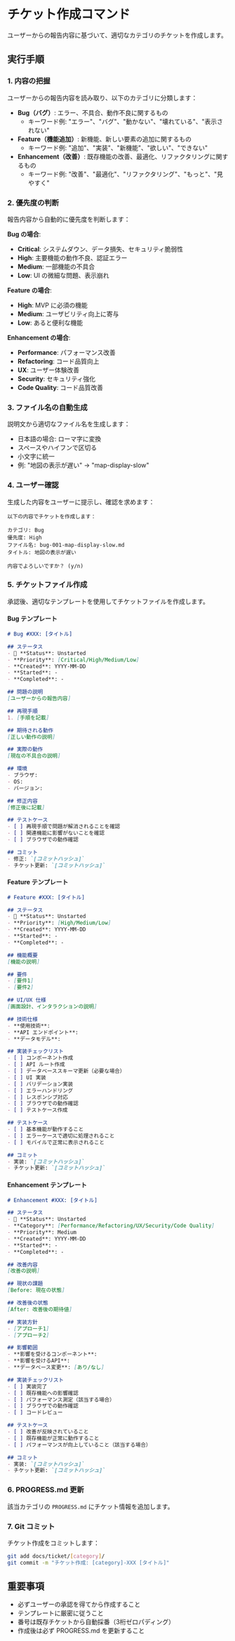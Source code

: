 # チケット作成コマンド

ユーザーからの報告内容に基づいて、適切なカテゴリのチケットを作成します。

## 実行手順

### 1. 内容の把握
ユーザーからの報告内容を読み取り、以下のカテゴリに分類します：

- **Bug（バグ）**: エラー、不具合、動作不良に関するもの
  - キーワード例: "エラー"、"バグ"、"動かない"、"壊れている"、"表示されない"
- **Feature（機能追加）**: 新機能、新しい要素の追加に関するもの
  - キーワード例: "追加"、"実装"、"新機能"、"欲しい"、"できない"
- **Enhancement（改善）**: 既存機能の改善、最適化、リファクタリングに関するもの
  - キーワード例: "改善"、"最適化"、"リファクタリング"、"もっと"、"見やすく"

### 2. 優先度の判断
報告内容から自動的に優先度を判断します：

**Bug の場合**:
- **Critical**: システムダウン、データ損失、セキュリティ脆弱性
- **High**: 主要機能の動作不良、認証エラー
- **Medium**: 一部機能の不具合
- **Low**: UI の微細な問題、表示崩れ

**Feature の場合**:
- **High**: MVP に必須の機能
- **Medium**: ユーザビリティ向上に寄与
- **Low**: あると便利な機能

**Enhancement の場合**:
- **Performance**: パフォーマンス改善
- **Refactoring**: コード品質向上
- **UX**: ユーザー体験改善
- **Security**: セキュリティ強化
- **Code Quality**: コード品質改善

### 3. ファイル名の自動生成
説明文から適切なファイル名を生成します：
- 日本語の場合: ローマ字に変換
- スペースやハイフンで区切る
- 小文字に統一
- 例: "地図の表示が遅い" → "map-display-slow"

### 4. ユーザー確認
生成した内容をユーザーに提示し、確認を求めます：
```
以下の内容でチケットを作成します：

カテゴリ: Bug
優先度: High
ファイル名: bug-001-map-display-slow.md
タイトル: 地図の表示が遅い

内容でよろしいですか？ (y/n)
```

### 5. チケットファイル作成
承認後、適切なテンプレートを使用してチケットファイルを作成します。

#### Bug テンプレート
```markdown
# Bug #XXX: [タイトル]

## ステータス
- 🔴 **Status**: Unstarted
- **Priority**: [Critical/High/Medium/Low]
- **Created**: YYYY-MM-DD
- **Started**: -
- **Completed**: -

## 問題の説明
[ユーザーからの報告内容]

## 再現手順
1. [手順を記載]

## 期待される動作
[正しい動作の説明]

## 実際の動作
[現在の不具合の説明]

## 環境
- ブラウザ:
- OS:
- バージョン:

## 修正内容
[修正後に記載]

## テストケース
- [ ] 再現手順で問題が解消されることを確認
- [ ] 関連機能に影響がないことを確認
- [ ] ブラウザでの動作確認

## コミット
- 修正: `[コミットハッシュ]`
- チケット更新: `[コミットハッシュ]`
```

#### Feature テンプレート
```markdown
# Feature #XXX: [タイトル]

## ステータス
- 🔴 **Status**: Unstarted
- **Priority**: [High/Medium/Low]
- **Created**: YYYY-MM-DD
- **Started**: -
- **Completed**: -

## 機能概要
[機能の説明]

## 要件
- [要件1]
- [要件2]

## UI/UX 仕様
[画面設計、インタラクションの説明]

## 技術仕様
- **使用技術**:
- **API エンドポイント**:
- **データモデル**:

## 実装チェックリスト
- [ ] コンポーネント作成
- [ ] API ルート作成
- [ ] データベーススキーマ更新（必要な場合）
- [ ] UI 実装
- [ ] バリデーション実装
- [ ] エラーハンドリング
- [ ] レスポンシブ対応
- [ ] ブラウザでの動作確認
- [ ] テストケース作成

## テストケース
- [ ] 基本機能が動作すること
- [ ] エラーケースで適切に処理されること
- [ ] モバイルで正常に表示されること

## コミット
- 実装: `[コミットハッシュ]`
- チケット更新: `[コミットハッシュ]`
```

#### Enhancement テンプレート
```markdown
# Enhancement #XXX: [タイトル]

## ステータス
- 🔴 **Status**: Unstarted
- **Category**: [Performance/Refactoring/UX/Security/Code Quality]
- **Priority**: Medium
- **Created**: YYYY-MM-DD
- **Started**: -
- **Completed**: -

## 改善内容
[改善の説明]

## 現状の課題
[Before: 現在の状態]

## 改善後の状態
[After: 改善後の期待値]

## 実装方針
- [アプローチ1]
- [アプローチ2]

## 影響範囲
- **影響を受けるコンポーネント**:
- **影響を受けるAPI**:
- **データベース変更**: [あり/なし]

## 実装チェックリスト
- [ ] 実装完了
- [ ] 既存機能への影響確認
- [ ] パフォーマンス測定（該当する場合）
- [ ] ブラウザでの動作確認
- [ ] コードレビュー

## テストケース
- [ ] 改善が反映されていること
- [ ] 既存機能が正常に動作すること
- [ ] パフォーマンスが向上していること（該当する場合）

## コミット
- 実装: `[コミットハッシュ]`
- チケット更新: `[コミットハッシュ]`
```

### 6. PROGRESS.md 更新
該当カテゴリの `PROGRESS.md` にチケット情報を追加します。

### 7. Git コミット
チケット作成をコミットします：
```bash
git add docs/ticket/[category]/
git commit -m "チケット作成: [category]-XXX [タイトル]"
```

## 重要事項
- 必ずユーザーの承認を得てから作成すること
- テンプレートに厳密に従うこと
- 番号は既存チケットから自動採番（3桁ゼロパディング）
- 作成後は必ず PROGRESS.md を更新すること
